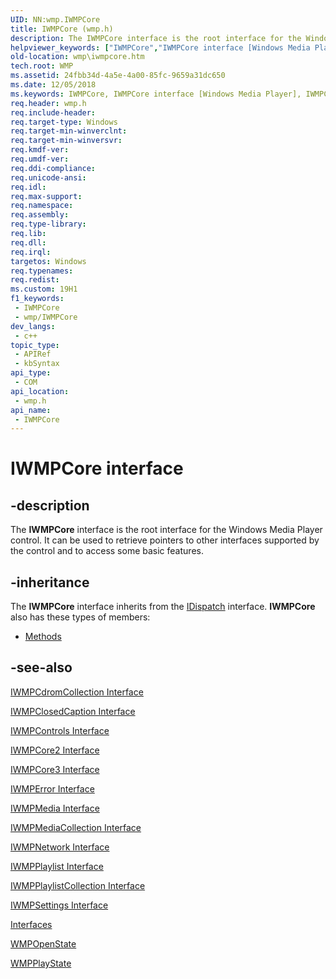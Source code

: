 ```yaml
---
UID: NN:wmp.IWMPCore
title: IWMPCore (wmp.h)
description: The IWMPCore interface is the root interface for the Windows Media Player control. It can be used to retrieve pointers to other interfaces supported by the control and to access some basic features.
helpviewer_keywords: ["IWMPCore","IWMPCore interface [Windows Media Player]","IWMPCore interface [Windows Media Player]","described","IWMPCoreInterface","wmp.iwmpcore","wmp/IWMPCore"]
old-location: wmp\iwmpcore.htm
tech.root: WMP
ms.assetid: 24fbb34d-4a5e-4a00-85fc-9659a31dc650
ms.date: 12/05/2018
ms.keywords: IWMPCore, IWMPCore interface [Windows Media Player], IWMPCore interface [Windows Media Player],described, IWMPCoreInterface, wmp.iwmpcore, wmp/IWMPCore
req.header: wmp.h
req.include-header: 
req.target-type: Windows
req.target-min-winverclnt: 
req.target-min-winversvr: 
req.kmdf-ver: 
req.umdf-ver: 
req.ddi-compliance: 
req.unicode-ansi: 
req.idl: 
req.max-support: 
req.namespace: 
req.assembly: 
req.type-library: 
req.lib: 
req.dll: 
req.irql: 
targetos: Windows
req.typenames: 
req.redist: 
ms.custom: 19H1
f1_keywords:
 - IWMPCore
 - wmp/IWMPCore
dev_langs:
 - c++
topic_type:
 - APIRef
 - kbSyntax
api_type:
 - COM
api_location:
 - wmp.h
api_name:
 - IWMPCore
---
```


# IWMPCore interface


## -description

The <b>IWMPCore</b> interface is the root interface for the Windows Media Player control. It can be used to retrieve pointers to other interfaces supported by the control and to access some basic features.

## -inheritance

The <b>IWMPCore</b> interface inherits from the <a href="/previous-versions/windows/desktop/api/oaidl/nn-oaidl-idispatch">IDispatch</a> interface. <b>IWMPCore</b> also has these types of members:
<ul>
<li><a href="/">Methods</a></li>
</ul>

## -see-also

<a href="/windows/desktop/api/wmp/nn-wmp-iwmpcdromcollection">IWMPCdromCollection Interface</a>



<a href="/windows/desktop/api/wmp/nn-wmp-iwmpclosedcaption">IWMPClosedCaption Interface</a>



<a href="/windows/desktop/api/wmp/nn-wmp-iwmpcontrols">IWMPControls Interface</a>



<a href="/windows/desktop/api/wmp/nn-wmp-iwmpcore2">IWMPCore2 Interface</a>



<a href="/windows/desktop/api/wmp/nn-wmp-iwmpcore3">IWMPCore3 Interface</a>



<a href="/windows/desktop/api/wmp/nn-wmp-iwmperror">IWMPError Interface</a>



<a href="/windows/desktop/api/wmp/nn-wmp-iwmpmedia">IWMPMedia Interface</a>



<a href="/windows/desktop/api/wmp/nn-wmp-iwmpmediacollection">IWMPMediaCollection Interface</a>



<a href="/windows/desktop/api/wmp/nn-wmp-iwmpnetwork">IWMPNetwork Interface</a>



<a href="/windows/desktop/api/wmp/nn-wmp-iwmpplaylist">IWMPPlaylist Interface</a>



<a href="/windows/desktop/api/wmp/nn-wmp-iwmpplaylistcollection">IWMPPlaylistCollection Interface</a>



<a href="/windows/desktop/api/wmp/nn-wmp-iwmpsettings">IWMPSettings Interface</a>



<a href="/windows/desktop/WMP/interfaces">Interfaces</a>



<a href="/windows/desktop/api/wmp/ne-wmp-wmpopenstate">WMPOpenState</a>



<a href="/windows/desktop/api/wmp/ne-wmp-wmpplaystate">WMPPlayState</a>
